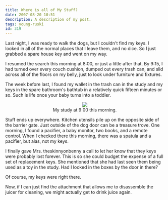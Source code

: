 ```yaml
---
title: Where is all of My Stuff?
date: 2007-08-20 10:51
description: A description of my post.
tags: young-ruski
id: 319
---
```

Last night, I was ready to walk the dogs, but I couldn't find my keys.  I looked in all of the normal places that I leave them, and no dice.  So I just grabbed a spare house key and went on my way.
	
I resumed the search this morning at 8:00, or just a little after that.  By 9:15, I had turned over every couch cushion, dumped out every trash can, and slid across all of the floors on my belly, just to look under furniture and fixtures.

The week before last, I found my wallet in the trash can in the study and my keys in the spare bathroom's bathtub in a relatively quick fifteen minutes or so.  Such is life once your baby turns into a toddler.

<center><img src="/img/study_20070820.JPG"><div class="caption">My study at 9:00 this morning.</div></center>

Stuff ends up everywhere.  Kitchen utensils pile up on the opposite side of the barrier gate.  Just outside of the dog door can be a treasure trove.  One morning, I found a pacifier, a baby monitor, two books, and a remote control.  When I checked there this morning, there was a spatula and a pacifier, but alas, not my keys.

I finally gave Mrs. theskinnyonbenny a call to let her know that they keys were probably lost forever.  This is so she could budget the expense of a full set of replacement keys.  She mentioned that she had last seen them being used as a toy in the study.  Had I looked in the boxes by the door in there?

Of course, my keys were right there.

Now, if I can just find the attachment that allows me to disassemble the juicer for cleaning, we might actually get to drink juice again.